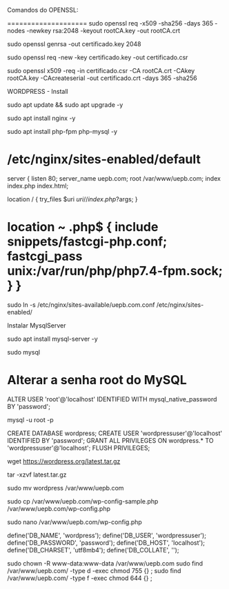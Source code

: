 Comandos do OPENSSL:

====================
sudo openssl req -x509 -sha256 -days 365 -nodes -newkey rsa:2048 -keyout rootCA.key -out rootCA.crt
 
sudo openssl genrsa -out certificado.key 2048
 
sudo openssl req -new -key certificado.key -out certificado.csr
 
sudo openssl x509 -req -in certificado.csr -CA rootCA.crt -CAkey rootCA.key -CAcreateserial -out certificado.crt -days 365 -sha256






WORDPRESS - Install

sudo apt update && sudo apt upgrade -y

sudo apt install nginx -y

sudo apt install php-fpm php-mysql -y

/etc/nginx/sites-enabled/default
============================================================
server {
listen 80;
server_name uepb.com;
root /var/www/uepb.com;
index index.php index.html;


location / {
try_files $uri $uri/ /index.php?$args;
}

location ~ \.php$ {
include snippets/fastcgi-php.conf;
fastcgi_pass unix:/var/run/php/php7.4-fpm.sock;
}
}
===============================================================
sudo ln -s /etc/nginx/sites-available/uepb.com.conf /etc/nginx/sites-enabled/


Instalar MysqlServer

sudo apt install mysql-server -y

sudo mysql

Alterar a senha root do MySQL
====================================

ALTER USER 'root'@'localhost' IDENTIFIED WITH mysql_native_password BY 'password';

mysql -u root -p

CREATE DATABASE wordpress;
CREATE USER 'wordpressuser'@'localhost' IDENTIFIED BY 'password';
GRANT ALL PRIVILEGES ON wordpress.* TO 'wordpressuser'@'localhost';
FLUSH PRIVILEGES;

wget https://wordpress.org/latest.tar.gz

tar -xzvf latest.tar.gz

sudo mv wordpress /var/www/uepb.com

sudo cp /var/www/uepb.com/wp-config-sample.php /var/www/uepb.com/wp-config.php

sudo nano /var/www/uepb.com/wp-config.php


define('DB_NAME', 'wordpress');
define('DB_USER', 'wordpressuser');
define('DB_PASSWORD', 'password');
define('DB_HOST', 'localhost');
define('DB_CHARSET', 'utf8mb4');
define('DB_COLLATE', '');

sudo chown -R www-data:www-data /var/www/uepb.com
sudo find /var/www/uepb.com/ -type d -exec chmod 755 {} \;
sudo find /var/www/uepb.com/ -type f -exec chmod 644 {} \;
